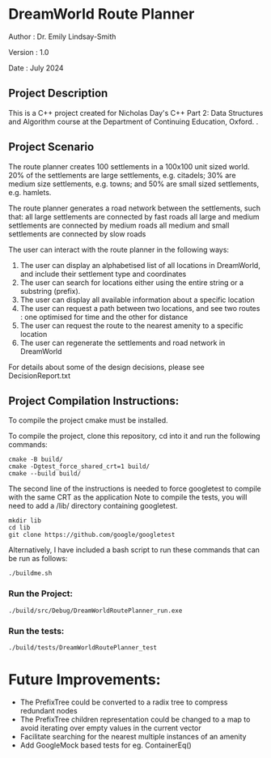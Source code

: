 # DreamWorld Route Planner

Author	: Dr. Emily Lindsay-Smith	

Version	: 1.0 				

Date 	: July 2024			

## Project Description
This is a C++ project created for Nicholas Day's C++ Part 2: Data Structures and Algorithm course at the Department of Continuing Education, Oxford. . 

## Project Scenario
The route planner creates 100 settlements in a 100x100 unit sized world. 20% of the settlements are large settlements, e.g. citadels; 30% are medium size settlements, e.g. towns; and 50% are small sized settlements, e.g. hamlets.

The route planner generates a road network between the settlements, such that:
	all large settlements are connected by fast roads
	all large and medium settlements are connected by medium roads
	all medium and small settlements are connected by slow roads

The user can interact with the route planner in the following ways:

1) The user can display an alphabetised list of all locations in DreamWorld, and include their settlement type and coordinates
2) The user can search for locations either using the entire string or a substring (prefix).
3) The user can display all available information about a specific location
4) The user can request a path between two locations, and see two routes : one optimised for time and the other for distance
5) The user can request the route to the nearest amenity to a specific location
6) The user can regenerate the settlements and road network in DreamWorld

For details about some of the design decisions, please see DecisionReport.txt

## Project Compilation Instructions:
To compile the project cmake must be installed.


To compile the project, clone this repository, cd into it and run the following commands:

```
cmake -B build/
cmake -Dgtest_force_shared_crt=1 build/
cmake --build build/
```

The second line of the instructions is needed to force googletest to compile with the same CRT as the application
Note to compile the tests, you will need to add a /lib/ directory containing googletest. 
```
mkdir lib
cd lib
git clone https://github.com/google/googletest

```

Alternatively, I have included a bash script to run these commands that can be run as follows:
```
./buildme.sh
```

### Run the Project:
```
./build/src/Debug/DreamWorldRoutePlanner_run.exe
```
### Run the tests:
```
./build/tests/DreamWorldRoutePlanner_test
```
# Future Improvements:
- The PrefixTree could be converted to a radix tree to compress redundant nodes
- The PrefixTree children representation could be changed to a map to avoid iterating over empty values in the current vector
- Facilitate searching for the nearest multiple instances of an amenity
- Add GoogleMock based tests for eg. ContainerEq()
